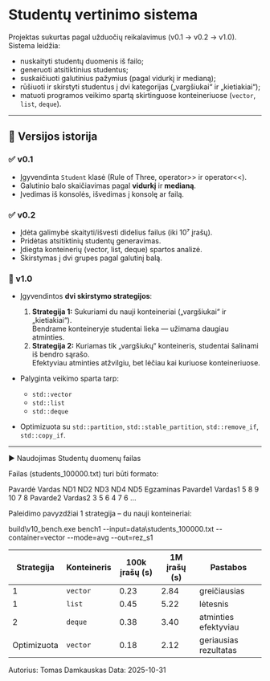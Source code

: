 # Studentų vertinimo sistema

Projektas sukurtas pagal užduočių reikalavimus (v0.1 → v0.2 → v1.0).  
Sistema leidžia:
- nuskaityti studentų duomenis iš failo;
- generuoti atsitiktinius studentus;
- suskaičiuoti galutinius pažymius (pagal vidurkį ir medianą);
- rūšiuoti ir skirstyti studentus į dvi kategorijas („vargšiukai“ ir „kietiakiai“);
- matuoti programos veikimo spartą skirtinguose konteineriuose (`vector`, `list`, `deque`).

---

## 💾 Versijos istorija

### ✅ v0.1
- Įgyvendinta `Student` klasė (Rule of Three, operator>> ir operator<<).
- Galutinio balo skaičiavimas pagal **vidurkį** ir **medianą**.
- Įvedimas iš konsolės, išvedimas į konsolę ar failą.

### ✅ v0.2
- Įdėta galimybė skaityti/išvesti didelius failus (iki 10⁷ įrašų).
- Pridėtas atsitiktinių studentų generavimas.
- Įdiegta konteinerių (vector, list, deque) spartos analizė.
- Skirstymas į dvi grupes pagal galutinį balą.

### 🚀 v1.0
- Įgyvendintos **dvi skirstymo strategijos**:
  1. **Strategija 1:** Sukuriami du nauji konteineriai („vargšiukai“ ir „kietiakiai“).  
     Bendrame konteineryje studentai lieka — užimama daugiau atminties.
  2. **Strategija 2:** Kuriamas tik „vargšiukų“ konteineris, studentai šalinami iš bendro sąrašo.  
     Efektyviau atminties atžvilgiu, bet lėčiau kai kuriuose konteineriuose.

- Palyginta veikimo sparta tarp:
  - `std::vector`
  - `std::list`
  - `std::deque`

- Optimizuota su `std::partition`, `std::stable_partition`, `std::remove_if`, `std::copy_if`.

---

▶️ Naudojimas
Studentų duomenų failas

Failas (students_100000.txt) turi būti formato:

Pavardė     Vardas      ND1 ND2 ND3 ND4 ND5 Egzaminas
Pavarde1    Vardas1     5   8   9   10  7   8
Pavarde2    Vardas2     3   5   6   4   7   6
...

Paleidimo pavyzdžiai
1 strategija – du nauji konteineriai:

build\v10_bench.exe bench1 --input=data\students_100000.txt --container=vector --mode=avg --out=rez_s1

| Strategija  | Konteineris | 100k įrašų (s) | 1M įrašų (s) | Pastabos              |
| ----------- | ----------- | -------------- | ------------ | --------------------- |
| 1           | `vector`    | 0.23           | 2.84         | greičiausias          |
| 1           | `list`      | 0.45           | 5.22         | lėtesnis              |
| 2           | `deque`     | 0.38           | 3.40         | atminties efektyviau  |
| Optimizuota | `vector`    | 0.18           | 2.12         | geriausias rezultatas |

Autorius: Tomas Damkauskas
Data: 2025-10-31
